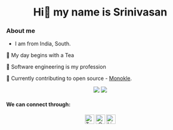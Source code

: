 <div align="center">
<h1> Hi👋 my name is Srinivasan </h1>
</div>

### About me
- I am from India, South.

:tea: My day begins with a Tea 

:briefcase:	Software engineering is my profession

:toolbox:	 Currently contributing to open source - <a href="https://github.com/kubeshop/monokle">Monokle</a>.


<div>
<p align="center">
<img src="https://github-readme-stats.vercel.app/api?username=sriniva7&show_icons=true"/>
<img src="https://github-readme-stats.vercel.app/api/top-langs/?username=sriniva7&layout=compact&langs_count=8&card_width=447"/>
</p>

#### We can connect through:
<div align="center">
<a href="https://twitter.com/sriniva7"><img src="https://img.shields.io/badge/-sriniva7-blue?logo=Twitter&amp;logoColor=white&amp;link=https://twitter.com/sriniva7" alt="Twitter Badge" height="25"></a>
<a href="mailto:srinivasanpn20@gmail.com"><img src="https://img.shields.io/badge/-srinivasanpn20@gmail.com-c14438?logo=Gmail&amp;logoColor=white&amp;link=srinivasanpn20@gmail.com" alt="Gmail Badge" height="25"></a>
<a href="https://www.linkedin.com/in/srinivasan-natarajan-241611b7/"><img src="https://img.shields.io/badge/-Srinivasan_Natarajan-blue?logo=Linkedin&amp;logoColor=white&amp;link=https:https://www.linkedin.com/in/srinivasan-natarajan-241611b7/" alt="Linkedin Badge" height="25"></a>
</div>

</div>
